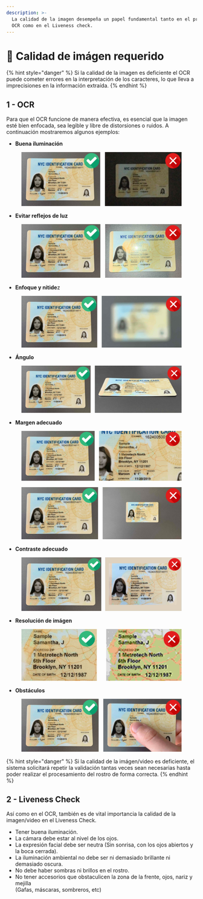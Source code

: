 ```yaml
---
description: >-
  La calidad de la imagen desempeña un papel fundamental tanto en el proceso de
  OCR como en el Liveness check.
---
```


# 📸 Calidad de imágen requerido

{% hint style="danger" %}
Si la calidad de la imagen es deficiente el OCR puede cometer errores en la interpretación de los caracteres, lo que lleva a imprecisiones en la información extraída.
{% endhint %}

## 1 - OCR

Para que el OCR funcione de manera efectiva, es esencial que la imagen esté bien enfocada, sea legible y libre de distorsiones o ruidos. A continuación mostraremos algunos ejemplos:

* **Buena iluminación**

<figure><img src="../.gitbook/assets/Calidad de imagen requerida - Caso positivo.jpeg" alt=""><figcaption></figcaption></figure>

* **Evitar reflejos de luz**

<figure><img src="../.gitbook/assets/Calidad de imagen requerida - Caso negativo 2.jpeg" alt=""><figcaption></figcaption></figure>

* **Enfoque y nitide**z

<figure><img src="../.gitbook/assets/Calidad de imagen requerida - Caso negativo 3.jpeg" alt=""><figcaption></figcaption></figure>

* **Ángulo**

<figure><img src="../.gitbook/assets/Calidad de imagen requerida - Caso negativo 4.jpeg" alt=""><figcaption></figcaption></figure>

* **Margen adecuado**

<figure><img src="../.gitbook/assets/Calidad de imagen requerida - Caso negativo 5.jpeg" alt=""><figcaption></figcaption></figure>

<figure><img src="../.gitbook/assets/Calidad de imagen requerida - Caso negativo 6.jpeg" alt=""><figcaption></figcaption></figure>

* **Contraste adecuado**

<figure><img src="../.gitbook/assets/Calidad de imagen requerida - Caso negativo 7.jpeg" alt=""><figcaption></figcaption></figure>

* **Resolución de imágen**

<figure><img src="../.gitbook/assets/Calidad de imagen requerida - Caso negativo 8.jpeg" alt=""><figcaption></figcaption></figure>

* **Obstáculos**

<figure><img src="../.gitbook/assets/Calidad de imagen requerida - Caso negativo 9.jpeg" alt=""><figcaption></figcaption></figure>

{% hint style="danger" %}
Si la calidad de la imágen/video es deficiente, el sistema solicitará repetir la validación tantas veces sean necesarias hasta poder realizar el procesamiento del rostro de forma correcta.&#x20;
{% endhint %}

## 2 - Liveness Check

Así como en el OCR, también es de vital importancia la calidad de la imagen/video en el Liveness Check.

* Tener buena iluminación.
* La cámara debe estar al nivel de los ojos.
* La expresión facial debe ser neutra (Sin sonrisa, con los ojos abiertos y la boca cerrada).
* La iluminación ambiental no debe ser ni demasiado brillante ni demasiado oscura.
* No debe haber sombras ni brillos en el rostro.
* No tener accesorios que obstaculicen la zona de la frente, ojos, nariz y mejilla\
  (Gafas, máscaras, sombreros, etc)



